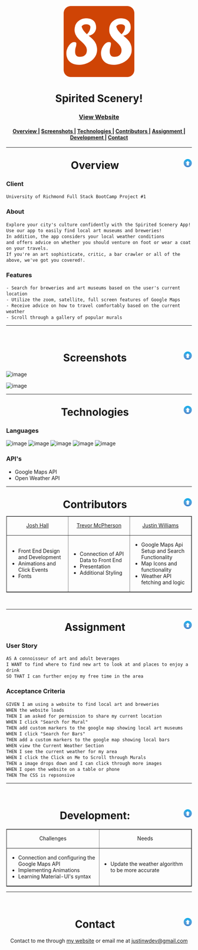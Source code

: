 <h1 align="center"style="border-bottom:none;margin:0">
  <a name="logo" href="https://justinwilliamsrva.github.io/Spirited-Scenery/"><img src="assets/icons/logobig.png" alt="Spirted Scenery" width="192"></a>
  <br>
  <br>
  Spirited Scenery!
</h1>

<a class="button" href="https://justinwilliamsrva.github.io/Spirited-Scenery"><h3  align="center" p-style="border-bottom:none;margin:0 ">View Website </h3></a>

<div align="center"><a name="menu"></a>
  <h4>
    <a href="https://github.com/justinwilliamsrva/Spirited-Scenery#Overview">
      Overview
    </a>
      <span> | </span>
    <a href="https://github.com/justinwilliamsrva/Spirited-Scenery#Screenshots">
      Screenshots
    </a>
    <span> | </span>
    <a href="https://github.com/justinwilliamsrva/Spirited-Scenery#Technologies">
      Technologies
    </a>
    <span> | </span>
    <a href="https://github.com/justinwilliamsrva/Spirited-Scenery#Team">
      Contributors
    </a>
    <span> | </span>
    <a href="https://github.com/justinwilliamsrva/Spirited-Scenery#Assignment">
      Assignment
    </a>
    <span> | </span>
     <a href="https://github.com/justinwilliamsrva/Spirited-Scenery#Development">
     Development
    </a>
    <span> | </span>
    <a href="https://github.com/justinwilliamsrva/Spirited-Scenery#Contact">
      Contact
    </a>
  </h4>
</div>

---

<br>

<h1 align="center" border="none" style="border-bottom:none;margin:0" name="Overview" > Overview  <a href="https://github.com/justinwilliamsrva/Spirited-Scenery#logo"><img align="right" border="0" src="https://raw.githubusercontent.com/CCOSTAN/Home-AssistantConfig/master/config/www/custom_ui/floorplan/images/branding/up_arrow.png" width="22" ></a></h1>

<h3> Client
</h3>

```
University of Richmond Full Stack BootCamp Project #1
```

<h3>About </h3>

```
Explore your city's culture confidently with the Spirited Scenery App!
Use our app to easily find local art museums and breweries!
In addition, the app considers your local weather conditions
and offers advice on whether you should venture on foot or wear a coat on your travels.
If you're an art sophisticate, critic, a bar crawler or all of the above, we've got you covered!.
```

<h3>Features </h3>

```
- Search for breweries and art museums based on the user's current location
- Utilize the zoom, satellite, full screen features of Google Maps
- Receive advice on how to travel comfortably based on the current weather
- Scroll through a gallery of popular murals
```

---

<br>

<h1 align="center" style="text-align: center;border-bottom:none" name="Screenshots" > Screenshots  <a href="https://github.com/justinwilliamsrva/Spirited-Scenery#logo"><img align="right" border="0" src="https://raw.githubusercontent.com/CCOSTAN/Home-AssistantConfig/master/config/www/custom_ui/floorplan/images/branding/up_arrow.png" width="22" ></a></h1>

![image](https://user-images.githubusercontent.com/63308516/87229085-4e44ab80-c373-11ea-8b3f-2c25cd71b60a.png)

![image](https://user-images.githubusercontent.com/63308516/87229113-851ac180-c373-11ea-8ebc-f2c51d8c7e72.png)

---

<br>

<h1 align="center" name="Technologies" style="border-bottom:none;margin:0"> Technologies  <a href="https://github.com/justinwilliamsrva/Spirited-Scenery#logo"><img align="right" border="0" src="https://raw.githubusercontent.com/CCOSTAN/Home-AssistantConfig/master/config/www/custom_ui/floorplan/images/branding/up_arrow.png" width="22" ></a></h1>

<h3> Languages</h3>

![image](https://img.shields.io/badge/HTML5-E34F26?style=for-the-badge&logo=html5&logoColor=white)
![image](https://img.shields.io/badge/CSS-239120?&style=for-the-badge&logo=css3&logoColor=white)
![image](https://img.shields.io/badge/JavaScript-323330?style=for-the-badge&logo=javascript&logoColor=F7DF1E)
![image](https://img.shields.io/badge/Material--UI-0081CB?style=for-the-badge&logo=material-ui&logoColor=white)
![image](https://img.shields.io/badge/jQuery-0769AD?style=for-the-badge&logo=jquery&logoColor=white)

<h3> API's</h3>

- Google Maps API
- Open Weather API

---

<br>

<h1 align="center" name="Team" style="border-bottom:none;margin:0">Contributors<a href="https://github.com/justinwilliamsrva/Spirited-Scenery#logo"><img align="right" border="0" src="https://raw.githubusercontent.com/CCOSTAN/Home-AssistantConfig/master/config/www/custom_ui/floorplan/images/branding/up_arrow.png" width="22" ></a></h1>

<table align="center" border="1">

<tr><td align="center" colspan="1" style="width:33%">

[Josh Hall](https://github.com/JoshHallRVA)

</td><td align="center" colspan="1" style="width:33%">

[Trevor McPherson](https://github.com/mcphersonts)

</td><td align="center" colspan="1" style="width:33%">

[Justin Williams](https://github.com/justinwilliamsrva)</td></tr>

<tr><td colspan="1">
<ul>
          <li>Front End Design and Development</li>
          <li>Animations and Click Events</li>
          <li>Fonts</li>

</ul>

</td><td colspan="1">
<ul>  <li>Connection of API Data to Front End</li>
            <li>Presentation</li>
            <li>Additional Styling</li>

</ul>
</td><td colspan="1">
<ul>
<li>Google Maps Api Setup and Search Functionality</li>
<li>Map Icons and functionality</li>
<li>Weather API fetching and logic</li>

</ul>
</td></tr>

</table>
<br>

---

<br>

<h1  align="center" style="border-bottom:none;margin:0" name="Assignment" > Assignment  <a href="https://github.com/justinwilliamsrva/Spirited-Scenery#logo"><img align="right" border="0" src="https://raw.githubusercontent.com/CCOSTAN/Home-AssistantConfig/master/config/www/custom_ui/floorplan/images/branding/up_arrow.png" width="22" ></a></h1>

<h3> User Story</h3>

```
AS A connoisseur of art and adult beverages
I WANT to find where to find new art to look at and places to enjoy a drink
SO THAT I can further enjoy my free time in the area
```

<h3> Acceptance Criteria</h3>

```
GIVEN I am using a website to find local art and breweries
WHEN the website loads
THEN I am asked for permission to share my current location
WHEN I click "Search for Mural"
THEN add custom markers to the google map showing local art museums
WHEN I click "Search for Bars"
THEN add a custom markers to the google map showing local bars
WHEN view the Current Weather Section
THEN I see the current weather for my area
WHEN I click the Click on Me to Scroll through Murals
THEN a image drops down and I can click through more images
WHEN I open the website on a table or phone
THEN The CSS is repsonsive
```

---

<br>

<h1 align="center" style="text-align: center;border-bottom:none" name="Development" > Development: <a href="https://github.com/justinwilliamsrva/Spirited-Scenery#logo"><img align="right" border="0" src="https://raw.githubusercontent.com/CCOSTAN/Home-AssistantConfig/master/config/www/custom_ui/floorplan/images/branding/up_arrow.png" width="22" ></a></h1>

<table align="center" border="1">

<tr><td align="center" colspan="1" style="width:50%">

Challenges

</td><td align="center" colspan="1" style="width:50%">

Needs

</td></tr>

<tr><td colspan="1">
<ul>
          <li>Connection and configuring the Google Maps API</li>
          <li>Implementing Animations</li>
          <li>Learning Material-UI's syntax</li>

</ul>

</td><td colspan="1">
<ul>  <li>Update the weather algorithm to be more accurate</li>
         

</ul>
</td></tr>

</table>

---

<br>

<h1 align="center" style="text-align: center;border-bottom:none" name="Contact" >Contact <a href="https://github.com/justinwilliamsrva/Spirited-Scenery#logo"><img align="right" border="0" src="https://raw.githubusercontent.com/CCOSTAN/Home-AssistantConfig/master/config/www/custom_ui/floorplan/images/branding/up_arrow.png" width="22" ></a></h1>
<p align="center" style="text-align: center">Contact to me through <a href="www.justinwdev.com">my website</a> or email me at <a href="mailto: justinwdev@gmail.com">justinwdev@gmail.com</a><p>
